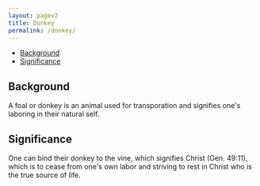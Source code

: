 ```yaml
---
layout: pagev2
title: Donkey
permalink: /donkey/
---
```

- [Background](#background)
- [Significance](#significance)

## Background

A foal or donkey is an animal used for transporation and signifies one's laboring in their natural self. 

## Significance

One can bind their donkey to the vine, which signifies Christ (Gen. 49:11), which is to cease from one's own labor and striving to rest in Christ who is the true source of life.